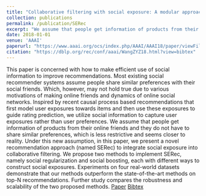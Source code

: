 ```yaml
---
title: "Collaborative filtering with social exposure: A modular approach to social recommendation"
collection: publications
permalink: /publication/SERec
excerpt: "We assume that people get information of products from their online friends and they do not have to share similar preferences, which is less restrictive and seems closer to reality. Under this new assumption, in this paper, we present a novel recommendation approach (named SERec) to integrate social exposure into collaborative filtering."
date: 2018-01-01
venue: 'AAAI'
paperurl: "https://www.aaai.org/ocs/index.php/AAAI/AAAI18/paper/viewFile/16058/15970"
citation: "https://dblp.org/rec/conf/aaai/WangZYZ18.html?view=bibtex"
---
```

This paper is concerned with how to make efficient use of social information to improve recommendations. Most existing social recommender systems assume people share similar preferences with their social friends. Which, however, may not hold true due to various motivations of making online friends and dynamics of online social networks. Inspired by recent causal process based recommendations that first model user exposures towards items and then use these exposures to guide rating prediction, we utilize social information to capture user exposures rather than user preferences. We assume that people get information of products from their online friends and they do not have to share similar preferences, which is less restrictive and seems closer to reality. Under this new assumption, in this paper, we present a novel recommendation approach (named SERec) to integrate social exposure into collaborative filtering. We propose two methods to implement SERec, namely social regularization and social boosting, each with different ways to construct social exposures. Experiments on four real-world datasets demonstrate that our methods outperform the state-of-the-art methods on top-N recommendations. Further study compares the robustness and scalability of the two proposed methods.
[Paper](https://www.aaai.org/ocs/index.php/AAAI/AAAI18/paper/viewFile/16058/15970)
[Bibtex](https://dblp.org/rec/conf/aaai/WangZYZ18.html?view=bibtex)  